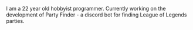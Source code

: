 I am a 22 year old hobbyist programmer. Currently working on the development of Party Finder - a discord bot for finding League of Legends parties.
